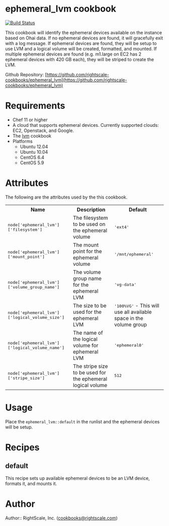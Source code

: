 # ephemeral_lvm cookbook

[![Build Status](https://travis-ci.org/rightscale-cookbooks/ephemeral_lvm.png?branch=master)](https://travis-ci.org/rightscale-cookbooks/ephemeral_lvm)

This cookbook will identify the ephemeral devices available on the instance based on Ohai data. If no ephemeral devices
are found, it will gracefully exit with a log message. If ephemeral devices are found, they will be setup to
use LVM and a logical volume will be created, formatted, and mounted. If multiple ephemeral devices are found
(e.g. m1.large on EC2 has 2 ephemeral devices with 420 GB each), they will be striped to create the LVM.

Github Repository: [https://github.com/rightscale-cookbooks/ephemeral_lvm](https://github.com/rightscale-cookbooks/ephemeral_lvm)

# Requirements

* Chef 11 or higher
* A cloud that supports ephemeral devices. Currently supported clouds: EC2, Openstack, and Google.
* The [lvm](http://community.opscode.com/cookbooks/lvm) cookbook
* Platforms
  * Ubuntu 12.04
  * Ubuntu 10.04
  * CentOS 6.4
  * CentOS 5.9

# Attributes

The following are the attributes used by the this cookbook.
<table>
  <tr>
    <th>Name</th>
    <th>Description</th>
    <th>Default</th>
  </tr>
  <tr>
    <td><tt>node['ephemeral_lvm']['filesystem']</tt></td>
    <td>The filesystem to be used on the ephemeral volume</td>
    <td><tt>'ext4'</tt></td>
  </tr>
  <tr>
    <td><tt>node['ephemeral_lvm']['mount_point']</tt></td>
    <td>The mount point for the ephemeral volume</td>
    <td><tt>'/mnt/ephemeral'</tt></td>
  </tr>
  <tr>
    <td><tt>node['ephemeral_lvm']['volume_group_name']</tt></td>
    <td>The volume group name for the ephemeral LVM</td>
    <td><tt>'vg-data'</tt></td>
  </tr>
  <tr>
    <td><tt>node['ephemeral_lvm']['logical_volume_size']</tt></td>
    <td>The size to be used for the ephemeral LVM</td>
    <td><tt>'100%VG'</tt> - This will use all available space in the volume group</td>
  </tr>
  <tr>
    <td><tt>node['ephemeral_lvm']['logical_volume_name']</tt></td>
    <td>The name of the logical volume for ephemeral LVM</td>
    <td><tt>'ephemeral0'</tt></td>
  </tr>
  <tr>
    <td><tt>node['ephemeral_lvm']['stripe_size']</tt></td>
    <td>The stripe size to be used for the ephemeral logical volume</td>
    <td><tt>512</tt></td>
  </tr>
</table>

# Usage

Place the `ephemeral_lvm::default` in the runlist and the ephemeral devices will be setup.

# Recipes

## default

This recipe sets up available ephemeral devices to be an LVM device, formats it, and mounts it.

# Author

Author:: RightScale, Inc. (<cookbooks@rightscale.com>)
